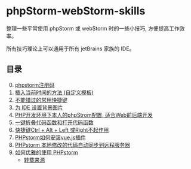 phpStorm-webStorm-skills
========================

整理一些平常使用 phpStorm 或 webStorm 时的一些小技巧, 方便提高工作效率。

所有技巧理论上可以通用于所有 jetBrains 家族的 IDE。

## 目录

000. [phpstorm注册码](docs/000.register.md)
001. [插入当前时间的方法 (自定义模板)](docs/001.live-template.md)
002. [不能错过的常用快捷键](docs/002.keyboard-shortcuts-you-cannot-miss.md)
003. [为 IDE 设置背景图片](docs/003.set-background-image.md)
004. [PHP开发环境下本人的phpStrom配置, 适合Web前后端开发](recommend-configure/Import说明.md)
005. [一键折叠代码函数和打开代码函数](docs/004.region(代码折叠).md)
006. [快捷键Ctrl + Alt + Left 或Right不起作用](docs/005.phpstorm快捷键.md )
007. [PHPstorm如何安装vue.js插件](https://www.cnblogs.com/Worssmagee1002/p/6728481.html)
008. [PHPstorm 本地修改的代码自动同步到远程服务器](https://www.cnblogs.com/kccdzz/p/9184304.html)
009. [如何优雅的使用 PHPstorm](https://juejin.im/entry/57eb3de80e3dd900583b207c)
     - [转载来源](https://lattecake.com/post/20075)
